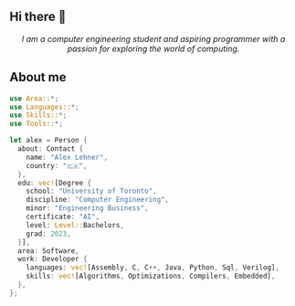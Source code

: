 ## Hi there 👋

<!--
**alexlehner3868/alexlehner3868** is a ✨ _special_ ✨ repository because its `README.md` (this file) appears on your GitHub profile.
-->

<p align="center">
  <i>
    I am a computer engineering student and aspiring programmer
    with a passion for exploring the world of computing.
  </i>
</p>

## About me

```rust
use Area::*;
use Languages::*;
use Skills::*;
use Tools::*;

let alex = Person {
  about: Contact {
    name: "Alex Lehner",
    country: "🇨🇦",
  },
  edu: vec![Degree {
    school: "University of Toronto",
    discipline: "Computer Engineering",
    minor: "Engineering Business",
    certificate: "AI",
    level: Level::Bachelors,
    grad: 2023,
  }],
  area: Software,
  work: Developer {
    languages: vec![Assembly, C, C++, Java, Python, Sql, Verilog],
    skills: vec![Algorithms, Optimizations, Compilers, Embedded],
  },
};
```
